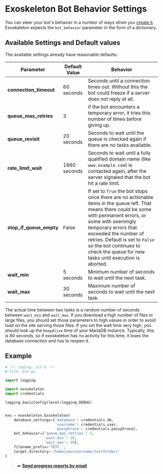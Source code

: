 # Exoskeleton Bot Behavior Settings

You can steer your bot's behavior in a number of ways when you [create it](create-a-bot.md "How to create a bot object"). Exoskeleton expects the `bot_behavior` parameter in the form of a dictionary.

## Available Settings and Default values

The available settings already have reasonable defaults:

| Parameter  | Default Value | Behavior |
| ------------- | ------------- | ------------- |
| **connection_timeout** | 60 seconds | Seconds until a connection times out. Without this the bot could freeze if a server does not reply at all. |
| **queue_max_retries** | 3 | if the bot encounters a temporary error, it tries this number of times before giving up.
| **queue_revisit** | 20 seconds | Seconds to wait until the queue is checked again if there are no tasks available. |
| **rate_limit_wait** | 1860 seconds | Seconds to wait until a fully qualified domain name (like `www.example.com`) is contacted again, after the server signaled that the bot hit a rate limit. |
| **stop_if_queue_empty** | False | If set to `True` the bot stops once there are no actionable items in the queue left. That means there could be some with permanent errors, or some with seemingly temporary errors that exceeded the number of retries. Default is set to `False` so the bot continues to check the queue for new tasks until execution is aborted. |
| **wait_min** | 5 seconds | Minimum number of seconds to wait until the next task. |
| **wait_max** | 30 seconds | Maximum number of seconds to wait until the next task. |

The actual time between two tasks is a random number of seconds between `wait_min` and `wait_max`. If you download a high number of files or large files, you should set those parameters to high values in order to avoid load on the site serving those files. If you set the wait time very high, you should look up the `KeepAlive` time of your MariaDB instance. Typically, this is 60 seconds, so if exoskeleton has no activity for this time, it loses the database connection and has to reopen it.

## Example

```python
# -*- coding: utf-8 -*-
# File: bot.py

import logging

import exoskeleton
import credentials

logging.basicConfig(level=logging.DEBUG)


exo = exoskeleton.Exoskeleton(
    database_settings={'database': credentials.db,
                       'username': credentials.user,
                       'passphrase': credentials.passphrase},
    bot_behavior={'queue_max_retries': 5,
                  'wait_min': 20,
                  'wait_max': 50},
    filename_prefix='TEST_',
    target_directory='/home/yourusername/testfolder/'
)
```

> :arrow_right: **[Send progress reports by email](progress-reports-via-email.md)**
